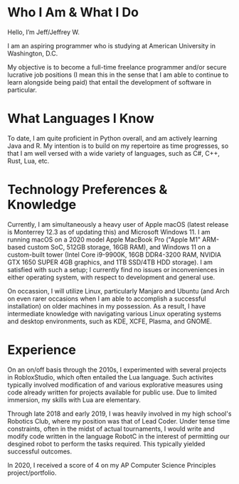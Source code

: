 # Who I Am & What I Do

Hello, I’m Jeff/Jeffrey W.

I am an aspiring programmer who is studying at American University in Washington, D.C.

My objective is to become a full-time freelance programmer and/or secure lucrative job positions (I mean this in the sense that I am able to continue to learn alongside being paid) that entail the development of software in particular.

# What Languages I Know

To date, I am quite proficient in Python overall, and am actively learning Java and R. My intention is to build on my repertoire as time progresses, so that I am well versed with a wide variety of languages, such as C#, C++, Rust, Lua, etc.

# Technology Preferences & Knowledge

Currently, I am simultaneously a heavy user of Apple macOS (latest release is Monterrey 12.3 as of updating this) and Microsoft Windows 11. I am running macOS on a 2020 model Apple MacBook Pro ("Apple M1" ARM-based custom SoC, 512GB storage, 16GB RAM), and Windows 11 on a custom-built tower (Intel Core i9-9900K, 16GB DDR4-3200 RAM, NVIDIA GTX 1650 SUPER 4GB graphics, and 1TB SSD/4TB HDD storage). I am satisfied with such a setup; I currently find no issues or inconveniences in either operating system, with respect to development and general use. 

On occassion, I will utilize Linux, particularly Manjaro and Ubuntu (and Arch on even rarer occasions when I am able to accomplish a successful installation) on older machines in my possession. As a result, I have intermediate knowledge with navigating various Linux operating systems and desktop environments, such as KDE, XCFE, Plasma, and GNOME.

# Experience

On an on/off basis through the 2010s, I experimented with several projects in RobloxStudio, which often entailed the Lua language. Such activites typically involved modification of and various explorative measures using code already written for projects available for public use. Due to limited immersion, my skills with Lua are elementary.

Through late 2018 and early 2019, I was heavily involved in my high school's Robotics Club, where my position was that of Lead Coder. Under tense time constraints, often in the midst of actual tournaments, I would write and modify code written in the language RobotC in the interest of permitting our desgined robot to perform the tasks required. This typically yielded successful outcomes.

In 2020, I received a score of 4 on my AP Computer Science Principles project/portfolio.

<!---
wjeff1648/wjeff1648 is a ✨ special ✨ repository because its `README.md` (this file) appears on your GitHub profile.
You can click the Preview link to take a look at your changes.
--->
